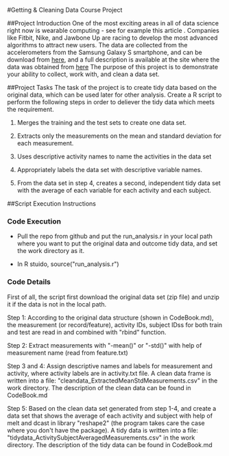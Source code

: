 #Getting & Cleaning Data Course Project

##Project Introduction
One of the most exciting areas in all of data science right now is wearable computing - see for example this article . Companies like Fitbit, Nike, and Jawbone Up are racing to develop the most advanced algorithms to attract new users. The data are collected from the accelerometers from the Samsung Galaxy S smartphone, and can be download from [here](https://d396qusza40orc.cloudfront.net/getdata%2Fprojectfiles%2FUCI%20HAR%20Dataset.zip), and a full description is available at the site where the data was obtained from [here](http://archive.ics.uci.edu/ml/datasets/Human+Activity+Recognition+Using+Smartphones)
The purpose of this project is to demonstrate your ability to collect, work with, and clean a data set.

##Project Tasks
The task of the project is to create tidy data based on the original data, which can be used later for other analysis. Create a R script to perform the following steps in order to deliever the tidy data which meets the requirement. 

1. Merges the training and the test sets to create one data set.

2. Extracts only the measurements on the mean and standard deviation for each measurement.

3. Uses descriptive activity names to name the activities in the data set

4. Appropriately labels the data set with descriptive variable names.

5. From the data set in step 4, creates a second, independent tidy data set with the average of each variable for each activity and each subject. 


##Script Execution Instructions

### Code Execution
+ Pull the repo from github and put the run_analysis.r in your local path where you want to put the original data and outcome tidy data, and set the work directory as it.

+ In R stuido, source("run_analysis.r") 

### Code Details
First of all, the script first download the original data set (zip file) and unzip it if the data is not in the local path. 

Step 1: According to the original data structure (shown in CodeBook.md), the measurement (or record/feature), activity IDs, subject IDss for both train and test are read in and combined with "rbind" function. 

Step 2: Extract measurements with "-mean()" or "-std()" with help of measurement name (read from feature.txt) 

Step 3 and 4: Assign descriptive names and labels for measurement and activity, where activity labels are in activity.txt file. A clean data frame is written into a file: 
"cleandata_ExtractedMeanStdMeasurements.csv" in the work directory. The description of the clean data can be found in CodeBook.md

Step 5: Based on the clean data set generated from step 1-4, and create a data set that shows the average of each activity and subject with help of melt and dcast in library "reshape2" (the program takes care the case where you don't have the package). A tidy data is written into a file: "tidydata_ActivitySubjectAveragedMeasurements.csv" in the work directory. The description of the tidy data can be found in CodeBook.md
